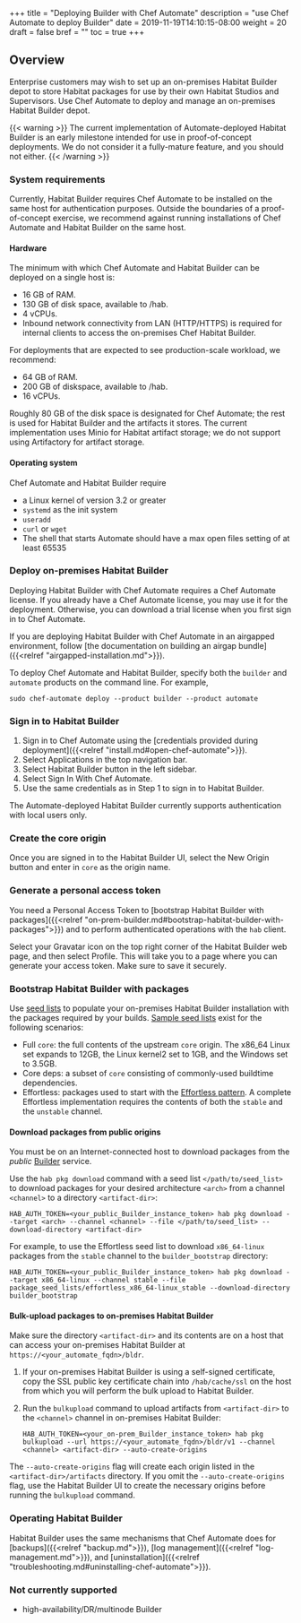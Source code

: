 +++
title = "Deploying Builder with Chef Automate"
description = "use Chef Automate to deploy Builder"
date = 2019-11-19T14:10:15-08:00
weight = 20
draft = false
bref = ""
toc = true
+++

## Overview
Enterprise customers may wish to set up an on-premises Habitat Builder depot to store
Habitat packages for use by their own Habitat Studios and Supervisors. Use Chef Automate
to deploy and manage an on-premises Habitat Builder depot.

{{< warning >}}
The current implementation of Automate-deployed Habitat Builder is an early milestone
intended for use in proof-of-concept deployments. We do not consider it a fully-mature
feature, and you should not either.
{{< /warning >}}

### System requirements
Currently, Habitat Builder requires Chef Automate to be installed on the same host for
authentication purposes. Outside the boundaries of a proof-of-concept exercise, we
recommend against running installations of Chef Automate and Habitat Builder on
the same host.

#### Hardware
The minimum with which Chef Automate and Habitat Builder can be deployed on a single host
is:

* 16 GB of RAM.
* 130 GB of disk space, available to /hab.
* 4 vCPUs.
* Inbound network connectivity from LAN (HTTP/HTTPS) is required for internal clients to access the on-premises Chef Habitat Builder.

For deployments that are expected to see production-scale workload, we recommend:

* 64 GB of RAM.
* 200 GB of diskspace, available to /hab.
* 16 vCPUs.

Roughly 80 GB of the disk space is designated for Chef Automate; the rest is used for
Habitat Builder and the artifacts it stores. The current implementation uses Minio for
Habitat artifact storage; we do not support using Artifactory for artifact storage.

#### Operating system
Chef Automate and Habitat Builder require

* a Linux kernel of version 3.2 or greater
* `systemd` as the init system
* `useradd`
* `curl` or `wget`
* The shell that starts Automate should have a max open files setting of at least 65535

### Deploy on-premises Habitat Builder
Deploying Habitat Builder with Chef Automate requires a Chef Automate license. If you
already have a Chef Automate license, you may use it for the deployment. Otherwise, you
can download a trial license when you first sign in to Chef Automate.

If you are deploying Habitat Builder with Chef Automate in an airgapped environment,
follow [the documentation on building an airgap bundle]({{<relref "airgapped-installation.md">}}).

To deploy Chef Automate and Habitat Builder, specify both the `builder` and `automate`
products on the command line. For example,

```shell
sudo chef-automate deploy --product builder --product automate
```

### Sign in to Habitat Builder
1. Sign in to Chef Automate using the [credentials provided during deployment]({{<relref
   "install.md#open-chef-automate">}}).
1. Select Applications in the top navigation bar.
1. Select Habitat Builder button in the left sidebar.
1. Select Sign In With Chef Automate.
1. Use the same credentials as in Step 1 to sign in to Habitat Builder.

The Automate-deployed Habitat Builder currently supports authentication with local users only.

### Create the core origin
Once you are signed in to the Habitat Builder UI, select the New Origin button and enter in `core` as the origin name.

### Generate a personal access token
You need a Personal Access Token to [bootstrap Habitat Builder with packages]({{<relref "on-prem-builder.md#bootstrap-habitat-builder-with-packages">}}) and to perform authenticated operations with the `hab` client.

Select your Gravatar icon on the top right corner of the Habitat Builder web page, and then select Profile. This will take you to a page where you can generate your access token. Make sure to save it securely.

### Bootstrap Habitat Builder with packages
Use [seed lists](https://github.com/habitat-sh/on-prem-builder/blob/master/package_seed_lists/README.md) to populate your on-premises Habitat Builder installation with the packages required by your builds.
[Sample seed lists](https://github.com/habitat-sh/on-prem-builder/tree/master/package_seed_lists) exist for the following scenarios:

* Full `core`: the full contents of the upstream `core` origin. The x86_64 Linux set
    expands to 12GB, the Linux kernel2 set to 1GB, and the Windows set to 3.5GB.
* Core deps: a subset of `core` consisting of commonly-used buildtime dependencies.
* Effortless: packages used to start with the [Effortless pattern](https://github.com/chef/effortless). A complete Effortless implementation requires the contents of both the `stable` and the `unstable` channel.

#### Download packages from public origins
You must be on an Internet-connected host to download packages from the *public* [Builder](https://bldr.habitat.sh/#/pkgs/core)
service.

Use the `hab pkg download` command with a seed list `</path/to/seed_list>` to download packages for
your desired architecture `<arch>` from a channel `<channel>` to a directory `<artifact-dir>`:

```shell
HAB_AUTH_TOKEN=<your_public_Builder_instance_token> hab pkg download --target <arch> --channel <channel> --file </path/to/seed_list> --download-directory <artifact-dir>
```

For example, to use the Effortless seed list to download `x86_64-linux` packages from the
`stable` channel to the `builder_bootstrap` directory:

```shell
HAB_AUTH_TOKEN=<your_public_Builder_instance_token> hab pkg download --target x86_64-linux --channel stable --file package_seed_lists/effortless_x86_64-linux_stable --download-directory builder_bootstrap
```

#### Bulk-upload packages to on-premises Habitat Builder
Make sure the directory `<artifact-dir>` and its contents are on a host that can
access your on-premises Habitat Builder at `https://<your_automate_fqdn>/bldr`.

1. If your on-premises Habitat Builder is using a self-signed certificate, copy the SSL
   public key certificate chain into `/hab/cache/ssl` on the host from which you will
   perform the bulk upload to Habitat Builder.
1. Run the `bulkupload` command to upload artifacts from `<artifact-dir>` to the
   `<channel>` channel in on-premises Habitat Builder:

   ```shell
   HAB_AUTH_TOKEN=<your_on-prem_Builder_instance_token> hab pkg bulkupload --url https://<your_automate_fqdn>/bldr/v1 --channel <channel> <artifact-dir> --auto-create-origins
   ```
The `--auto-create-origins` flag will create each origin listed in the
`<artifact-dir>/artifacts` directory. If you omit the `--auto-create-origins` flag,
use the Habitat Builder UI to create the necessary origins before running the
`bulkupload` command.

### Operating Habitat Builder
Habitat Builder uses the same mechanisms that Chef Automate does for [backups]({{<relref "backup.md">}}), [log management]({{<relref "log-management.md">}}), and [uninstallation]({{<relref "troubleshooting.md#uninstalling-chef-automate">}}).

### Not currently supported
* high-availability/DR/multinode Builder

